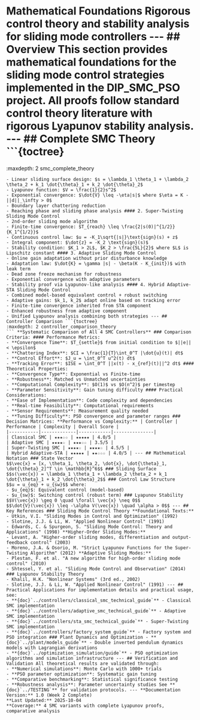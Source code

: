 # Mathematical Foundations **Rigorous control theory and stability analysis for sliding mode controllers** --- ## Overview This section provides mathematical foundations for the sliding mode control strategies implemented in the DIP_SMC_PSO project. All proofs follow standard control theory literature with rigorous Lyapunov stability analysis. --- ## Complete SMC Theory ```{toctree}
:maxdepth: 2 smc_complete_theory
``` **Unified Mathematical Theory for All SMC Variants** ### Topics Covered: #### 1. Classical Sliding Mode Control
- Linear sliding surface design: $s = \lambda_1 \theta_1 + \lambda_2 \theta_2 + k_1 \dot{\theta}_1 + k_2 \dot{\theta}_2$
- Lyapunov function: $V = \frac{1}{2}s^2$
- Exponential convergence: $\dot{V} \leq -\eta|s|$ where $\eta = K - ||d||_\infty > 0$
- Boundary layer chattering reduction
- Reaching phase and sliding phase analysis #### 2. Super-Twisting Sliding Mode Control
- 2nd-order sliding mode algorithm
- Finite-time convergence: $T_{reach} \leq \frac{2|s(0)|^{1/2}}{K_1^{1/2}}$
- Continuous control law: $u = -K_1\sqrt{|s|}\text{sign}(s) + z$
- Integral component: $\dot{z} = -K_2 \text{sign}(s)$
- Stability condition: $K_1 > 2L$, $K_2 > \frac{5L}{2}$ where $L$ is Lipschitz constant #### 3. Adaptive Sliding Mode Control
- Online gain adaptation without prior disturbance knowledge
- Adaptation law: $\dot{K} = \gamma |s| - \beta(K - K_{init})$ with leak term
- Dead zone freeze mechanism for robustness
- Exponential convergence with adaptive parameters
- Stability proof via Lyapunov-like analysis #### 4. Hybrid Adaptive-STA Sliding Mode Control
- Combined model-based equivalent control + robust switching
- Adaptive gains: $k_1, k_2$ adapt online based on tracking error
- Finite-time convergence inherited from STA component
- Enhanced robustness from adaptive component
- Unified Lyapunov analysis combining both strategies --- ## Controller Comparison ```{toctree}
:maxdepth: 2 controller_comparison_theory
``` **Systematic Comparison of All 4 SMC Controllers** ### Comparison Criteria: #### Performance Metrics:
- **Convergence Time**: $T_{settle}$ from initial condition to $||e|| < \epsilon$
- **Chattering Index**: $CI = \frac{1}{T}\int_0^T |\dot{u}(t)| dt$
- **Control Effort**: $J_u = \int_0^T u^2(t) dt$
- **Tracking Error**: $ISE = \int_0^T ||x(t) - x_{ref}(t)||^2 dt$ #### Theoretical Properties:
- **Convergence Type**: Exponential vs Finite-time
- **Robustness**: Matched vs Unmatched uncertainties
- **Computational Complexity**: $O(1)$ vs $O(n^2)$ per timestep
- **Parameter Sensitivity**: Gain tuning difficulty #### Practical Considerations:
- **Ease of Implementation**: Code complexity and dependencies
- **Real-time Feasibility**: Computational requirements
- **Sensor Requirements**: Measurement quality needed
- **Tuning Difficulty**: PSO convergence and parameter ranges ### Decision Matrices: **Performance vs Complexity:** | Controller | Performance | Complexity | Overall Score |
|-----------|-------------|------------|---------------|
| Classical SMC | ★★★☆☆ | ★★★★★ | 4.0/5 |
| Adaptive SMC | ★★★★☆ | ★★★☆☆ | 3.5/5 |
| Super-Twisting SMC | ★★★★☆ | ★★★★☆ | 4.5/5 |
| Hybrid Adaptive-STA | ★★★★★ | ★★☆☆☆ | 4.0/5 | --- ## Mathematical Notation ### State Vector
$$\vec{x} = [x, \theta_1, \theta_2, \dot{x}, \dot{\theta}_1, \dot{\theta}_2]^T \in \mathbb{R}^6$$ ### Sliding Surface
$$s(\vec{x}) = \lambda_1 \theta_1 + \lambda_2 \theta_2 + k_1 \dot{\theta}_1 + k_2 \dot{\theta}_2$$ ### Control Law Structure
$$u = u_{eq} + u_{sw}$$ where:
- $u_{eq}$: Equivalent control (model-based)
- $u_{sw}$: Switching control (robust term) ### Lyapunov Stability
$$V(\vec{x}) \geq 0 \quad \forall \vec{x} \neq 0$$
$$\dot{V}(\vec{x}) \leq -\alpha V(\vec{x}) \quad \alpha > 0$$ --- ## Key References ### Sliding Mode Control Theory **Foundational Texts:**
- Utkin, V.I. "Sliding Modes in Control and Optimization" (1992)
- Slotine, J.J. & Li, W. "Applied Nonlinear Control" (1991)
- Edwards, C. & Spurgeon, S. "Sliding Mode Control: Theory and Applications" (1998) **Higher-Order Sliding Modes:**
- Levant, A. "Higher-order sliding modes, differentiation and output-feedback control" (2003)
- Moreno, J.A. & Osorio, M. "Strict Lyapunov Functions for the Super-Twisting Algorithm" (2012) **Adaptive Sliding Modes:**
- Plestan, F. et al. "A new algorithm for high-order sliding mode control" (2010)
- Shtessel, Y. et al. "Sliding Mode Control and Observation" (2014) ### Lyapunov Stability Theory
- Khalil, H.K. "Nonlinear Systems" (3rd ed., 2002)
- Slotine, J.J. & Li, W. "Applied Nonlinear Control" (1991) --- ## Practical Applications For implementation details and practical usage, see:
- **{doc}`../controllers/classical_smc_technical_guide`** - Classical SMC implementation
- **{doc}`../controllers/adaptive_smc_technical_guide`** - Adaptive SMC implementation
- **{doc}`../controllers/sta_smc_technical_guide`** - Super-Twisting SMC implementation
- **{doc}`../controllers/factory_system_guide`** - Factory system and PSO integration ### Plant Dynamics and Optimization - **{doc}`../plant/models_guide`** - Double inverted pendulum dynamics models with Lagrangian derivations
- **{doc}`../optimization_simulation/guide`** - PSO optimization algorithms and simulation infrastructure --- ## Verification and Validation All theoretical results are validated through:
- **Numerical simulations**: Monte Carlo with 1000+ trials
- **PSO parameter optimization**: Systematic gain tuning
- **Comparative benchmarking**: Statistical significance testing
- **Robustness analysis**: Parameter uncertainty studies See **{doc}`../TESTING`** for validation protocols. --- **Documentation Version:** 1.0 (Week 2 Complete)
**Last Updated:** 2025-10-04
**Coverage:** 4 SMC variants with complete Lyapunov proofs, comparative analysis
